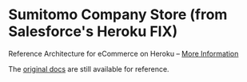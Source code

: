 Sumitomo Company Store (from Salesforce's Heroku FIX)
===
Reference Architecture for eCommerce on Heroku – [More Information](https://heroku.github.io/fix)

The [original docs](HOWTO.md) are still available for reference.
